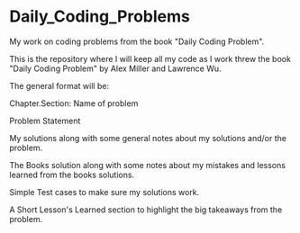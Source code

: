 # Daily_Coding_Problems
My work on coding problems from the book "Daily Coding Problem".

This is the repository where I will keep all my code as I work threw the book "Daily Coding Problem" by Alex Miller and Lawrence Wu. 

The general format will be:

Chapter.Section: Name of problem

Problem Statement

My solutions along with some general notes about my solutions and/or the problem.

The Books solution along with some notes about my mistakes and lessons learned from the books solutions.

Simple Test cases to make sure my solutions work.

A Short Lesson's Learned section to highlight the big takeaways from the problem.


